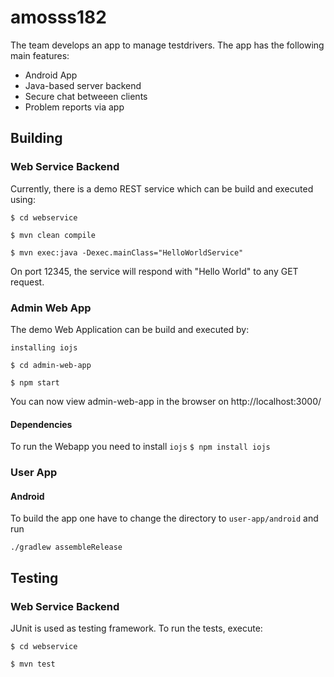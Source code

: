 # amosss182

The team develops an app to manage testdrivers.
The app has the following main features:
* Android App
* Java-based server backend
* Secure chat betweeen clients
* Problem reports via app

## Building

### Web Service Backend

Currently, there is a demo REST service which can be build and executed using:

`$ cd webservice`

`$ mvn clean compile`

`$ mvn exec:java -Dexec.mainClass="HelloWorldService"`

On port 12345, the service will respond with "Hello World" to any GET request.

### Admin Web App

The demo Web Application can be build and executed by:

`installing iojs`

`$ cd admin-web-app`

`$ npm start`

You can now view admin-web-app in the browser on http://localhost:3000/

#### Dependencies

To run the Webapp you need to install `iojs`
`$ npm install iojs`

### User App
#### Android
To build the app one have to change the directory to `user-app/android` and run

`./gradlew assembleRelease`

## Testing

### Web Service Backend

JUnit is used as testing framework. To run the tests, execute:

`$ cd webservice`

`$ mvn test`

